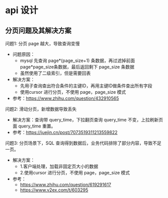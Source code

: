 # api 设计

## 分页问题及其解决方案
问题1: 分页 page 越大，导致查询变慢
- 问题原因：
  - mysql 先查询 page*(page_size+1) 条数据，再过滤掉前面 page*page_size条数据，最后返回剩下 page_size 条数据
  - 虽然使用了二级索引，但是需要回表
- 解决方案：
  - 先用子查询查出符合条件的主键ID，再用主键ID做条件查出所有字段
  - 使用cursor 进行分页，不使用 page，page_size 模式
- 参考：https://www.zhihu.com/question/432910565

问题2: 滑动分页，新增数据导致丢失
- 解决方案：查询带 query_time，下拉翻页查询 query_time 不变，上拉刷新页面 query_time 重置。
- 参考：https://juejin.cn/post/7073519311213559822

问题3: 分页场景下，SQL 查询得到数据后，业务代码排除了部分内容，导致不足一页。
- 解决方案：
  - 1.客户端处理，加载非固定页大小的数据
  - 2.使用cursor 进行分页，不使用 page，page_size 模式
- 参考：
  - https://www.zhihu.com/question/619291617
  - https://www.v2ex.com/t/603295
